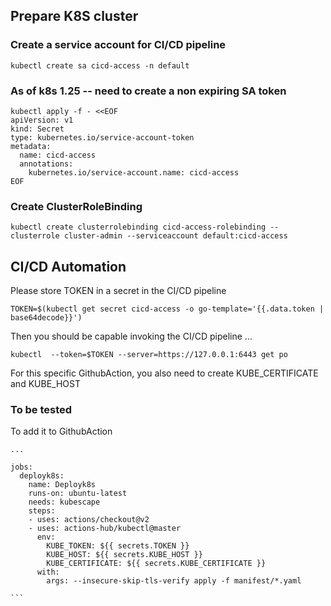 ## Prepare K8S cluster
### Create a service account for CI/CD pipeline
```
kubectl create sa cicd-access -n default
```

### As of k8s 1.25 -- need to create a non expiring SA token
```
kubectl apply -f - <<EOF
apiVersion: v1
kind: Secret
type: kubernetes.io/service-account-token
metadata:
  name: cicd-access
  annotations:
    kubernetes.io/service-account.name: cicd-access
EOF
```
### Create ClusterRoleBinding
```
kubectl create clusterrolebinding cicd-access-rolebinding --clusterrole cluster-admin --serviceaccount default:cicd-access
```
## CI/CD Automation
Please store TOKEN in a secret in the CI/CD pipeline
```
TOKEN=$(kubectl get secret cicd-access -o go-template='{{.data.token | base64decode}}')
```
Then you should be capable invoking the CI/CD pipeline ... 
```
kubectl  --token=$TOKEN --server=https://127.0.0.1:6443 get po
```
For this specific GithubAction, you also need to create KUBE_CERTIFICATE and KUBE_HOST

### To be tested  
To add it to GithubAction
````
...

jobs:
  deployk8s:
    name: Deployk8s
    runs-on: ubuntu-latest
    needs: kubescape
    steps:
    - uses: actions/checkout@v2
    - uses: actions-hub/kubectl@master
      env:
        KUBE_TOKEN: ${{ secrets.TOKEN }}
        KUBE_HOST: ${{ secrets.KUBE_HOST }}
        KUBE_CERTIFICATE: ${{ secrets.KUBE_CERTIFICATE }}
      with:
        args: --insecure-skip-tls-verify apply -f manifest/*.yaml

```

